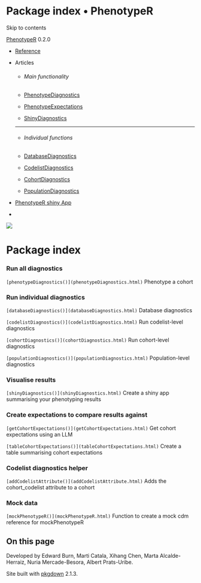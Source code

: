 # Package index • PhenotypeR

Skip to contents

[PhenotypeR](../index.html) 0.2.0

  * [Reference](../reference/index.html)
  * Articles
    * ###### Main functionality

    * [PhenotypeDiagnostics](../articles/PhenotypeDiagnostics.html)
    * [PhenotypeExpectations](../articles/PhenotypeExpectations.html)
    * [ShinyDiagnostics](../articles/ShinyDiagnostics.html)
    * * * *

    * ###### Individual functions

    * [DatabaseDiagnostics](../articles/DatabaseDiagnostics.html)
    * [CodelistDiagnostics](../articles/CodelistDiagnostics.html)
    * [CohortDiagnostics](../articles/CohortDiagnostics.html)
    * [PopulationDiagnostics](../articles/PopulationDiagnostics.html)
  * [PhenotypeR shiny App](https://dpa-pde-oxford.shinyapps.io/PhenotypeRShiny/)


  * [](https://github.com/OHDSI/PhenotypeR)



![](../logo.png)

# Package index

### Run all diagnostics

`[phenotypeDiagnostics()](phenotypeDiagnostics.html)`
    Phenotype a cohort

### Run individual diagnostics

`[databaseDiagnostics()](databaseDiagnostics.html)`
    Database diagnostics

`[codelistDiagnostics()](codelistDiagnostics.html)`
    Run codelist-level diagnostics

`[cohortDiagnostics()](cohortDiagnostics.html)`
    Run cohort-level diagnostics

`[populationDiagnostics()](populationDiagnostics.html)`
    Population-level diagnostics

### Visualise results

`[shinyDiagnostics()](shinyDiagnostics.html)`
    Create a shiny app summarising your phenotyping results

### Create expectations to compare results against

`[getCohortExpectations()](getCohortExpectations.html)`
    Get cohort expectations using an LLM

`[tableCohortExpectations()](tableCohortExpectations.html)`
    Create a table summarising cohort expectations

### Codelist diagnostics helper

`[addCodelistAttribute()](addCodelistAttribute.html)`
    Adds the cohort_codelist attribute to a cohort

### Mock data

`[mockPhenotypeR()](mockPhenotypeR.html)`
    Function to create a mock cdm reference for mockPhenotypeR

## On this page

Developed by Edward Burn, Marti Catala, Xihang Chen, Marta Alcalde-Herraiz, Nuria Mercade-Besora, Albert Prats-Uribe.

Site built with [pkgdown](https://pkgdown.r-lib.org/) 2.1.3.
